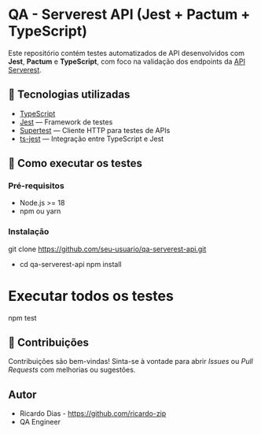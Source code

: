 # QA - Serverest API (Jest + Pactum + TypeScript)

Este repositório contém testes automatizados de API desenvolvidos com **Jest**, **Pactum** e **TypeScript**, com foco na validação dos endpoints da [API Serverest](https://serverest.dev/).

## 🔧 Tecnologias utilizadas

- [TypeScript](https://www.typescriptlang.org/)
- [Jest](https://jestjs.io/) — Framework de testes
- [Supertest](https://pactumjs.github.io/introduction/welcome.html) — Cliente HTTP para testes de APIs
- [ts-jest](https://kulshekhar.github.io/ts-jest/) — Integração entre TypeScript e Jest


## 🚀 Como executar os testes

### Pré-requisitos

- Node.js >= 18
- npm ou yarn

### Instalação

git clone https://github.com/seu-usuario/qa-serverest-api.git
- cd qa-serverest-api
npm install

# Executar todos os testes
npm test

## 🤝 Contribuições

Contribuições são bem-vindas! Sinta-se à vontade para abrir *Issues* ou *Pull Requests* com melhorias ou sugestões.

## Autor

- Ricardo Dias - https://github.com/ricardo-zip
- QA Engineer


